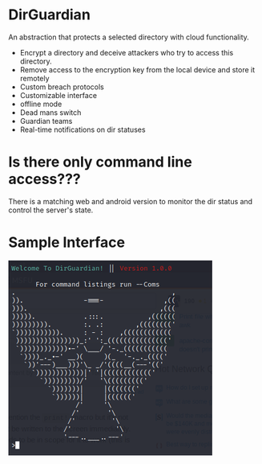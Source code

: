# DirGuardian

An abstraction that protects  a selected directory with cloud functionality.

- Encrypt a directory and deceive attackers who try to access this directory.
- Remove access to the encryption key from the local device and store it remotely
- Custom breach protocols
- Customizable interface
- offline mode
- Dead mans switch
- Guardian teams
- Real-time notifications on dir statuses


# Is there  only command line access???

There is a matching web and android version to monitor the dir status and control the server's state. 


# Sample Interface
<img src="/ui.png">
